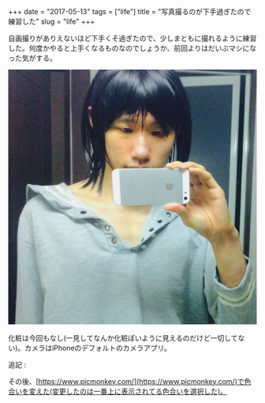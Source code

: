 +++
date = "2017-05-13"
tags = ["life"]
title = "写真撮るのが下手過ぎたので練習した"
slug = "life"
+++

自画撮りがありえないほど下手くそ過ぎたので、少しまともに撮れるように練習した。何度かやると上手くなるものなのでしょうか、前回よりはだいぶマシになった気がする。


![](https://raw.githubusercontent.com/mba-hack/images/master/about/about_2017_2.png)

化粧は今回もなし(一見してなんか化粧ぽいように見えるのだけど一切してない)。カメラはiPhoneのデフォルトのカメラアプリ。

追記 :

その後、[https://www.picmonkey.com/](https://www.picmonkey.com/)で色合いを変えた(変更したのは一番上に表示されてる色合いを選択した)。
	  
